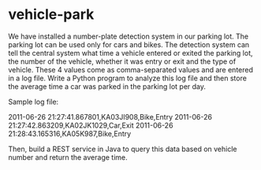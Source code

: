# vehicle-park

We have installed a number-plate detection system in our parking lot. The parking lot can be used only for cars and bikes. The detection system can tell the central system what time a vehicle entered or exited the parking lot, the number of the vehicle, whether it was entry or exit and the type of vehicle. These 4 values come as comma-separated values and are entered in a log file. Write a Python program to analyze this log file and then store the average time a car was parked in the parking lot per day.

Sample log file:

2011-06-26 21:27:41.867801,KA03JI908,Bike,Entry
2011-06-26 21:27:42.863209,KA02JK1029,Car,Exit
2011-06-26 21:28:43.165316,KA05K987,Bike,Entry

Then, build a REST service in Java to query this data based on vehicle number and return the average time.
